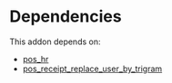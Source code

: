 # Dependencies

This addon depends on:

- [pos_hr](https://github.com/bringout/oca-ocb-pos/tree/2b77197682cf9de4bb1e5d713ad5a0e56cd6db2a/odoo-bringout-oca-ocb-pos_hr)
- [pos_receipt_replace_user_by_trigram](https://github.com/bringout/oca-technical)
